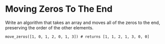 # Moving Zeros To The End
Write an algorithm that takes an array and moves all of the zeros to the end, preserving the order of the other elements.

`move_zeros([1, 0, 1, 2, 0, 1, 3]) # returns [1, 1, 2, 1, 3, 0, 0]`
